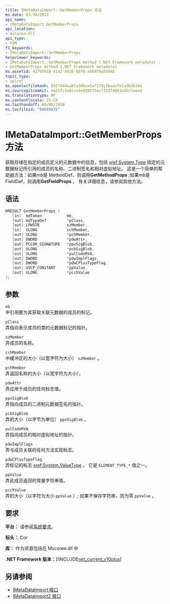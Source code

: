 ```yaml
---
title: IMetaDataImport::GetMemberProps 方法
ms.date: 03/30/2017
api_name:
- IMetaDataImport.GetMemberProps
api_location:
- mscoree.dll
api_type:
- COM
f1_keywords:
- IMetaDataImport::GetMemberProps
helpviewer_keywords:
- IMetaDataImport::GetMemberProps method [.NET Framework metadata]
- GetMemberProps method [.NET Framework metadata]
ms.assetid: 42790918-4142-4938-b8f4-a56979a55846
topic_type:
- apiref
ms.openlocfilehash: 0357444aa8fa38bce5a7175cf6aacfe1a2b2b16e
ms.sourcegitcommit: da21fc5a8cce1e028575acf31974681a1bc5aeed
ms.translationtype: MT
ms.contentlocale: zh-CN
ms.lasthandoff: 06/08/2020
ms.locfileid: "84503635"
---
```

# <a name="imetadataimportgetmemberprops-method"></a>IMetaDataImport::GetMemberProps 方法
获取存储在指定的成员定义的元数据中的信息，包括 <xref:System.Type> 指定的元数据标记所引用的成员的名称、二进制签名和相对虚拟地址。 这是一个简单的帮助器方法：如果*mb*是 MethodDef，则调用**GetMethodProps** ;如果*mb*是 FieldDef，则调用**GetFieldProps** 。 有关详细信息，请参阅其他方法。
  
## <a name="syntax"></a>语法  
  
```cpp  
HRESULT GetMemberProps (  
   [in]  mdToken           mb,
   [out] mdTypeDef         *pClass,  
   [out] LPWSTR            szMember,
   [in]  ULONG             cchMember,
   [out] ULONG             *pchMember,
   [out] DWORD             *pdwAttr,  
   [out] PCCOR_SIGNATURE   *ppvSigBlob,
   [out] ULONG             *pcbSigBlob,
   [out] ULONG             *pulCodeRVA,
   [out] DWORD             *pdwImplFlags,
   [out] DWORD             *pdwCPlusTypeFlag,
   [out] UVCP_CONSTANT     *ppValue,  
   [out] ULONG             *pcchValue  
);  
```  
  
## <a name="parameters"></a>参数  
 `mb`  
 中引用要为其获取关联元数据的成员的标记。  
  
 `pClass`  
 弄指向表示成员的类的元数据标记的指针。  
  
 `szMember`  
 弄成员的名称。  
  
 `cchMember`  
 中缓冲区的大小（以宽字符为大小） `szMember` 。  
  
 `pchMember`  
 弄返回名称的大小（以宽字符为大小）。  
  
 `pdwAttr`  
 弄应用于成员的任何标志值。  
  
 `ppvSigBlob`  
 弄指向成员的二进制元数据签名的指针。  
  
 `pcbSigBlob`  
 弄的大小（以字节为单位） `ppvSigBlob` 。  
  
 `pulCodeRVA`  
 弄指向成员的相对虚拟地址的指针。  
  
 `pdwImplFlags`  
 弄与成员关联的任何方法实现标志。  
  
 `pdwCPlusTypeFlag`  
 弄标记的标志 <xref:System.ValueType> 。 它是 `ELEMENT_TYPE_*` 值之一。
  
 `ppValue`  
 弄此成员返回的常量字符串值。  
  
 `pcchValue`  
 弄的大小（以字符为大小 `ppValue` ）; 如果不保存字符串，则为零 `ppValue` 。  
  
## <a name="requirements"></a>要求  
 **平台：** 请参阅[系统要求](../../get-started/system-requirements.md)。  
  
 **标头：** Cor  
  
 **库：** 作为资源包括在 Mscoree.dll 中  
  
 **.NET Framework 版本：**[!INCLUDE[net_current_v10plus](../../../../includes/net-current-v10plus-md.md)]  
  
## <a name="see-also"></a>另请参阅

- [IMetaDataImport 接口](imetadataimport-interface.md)
- [IMetaDataImport2 接口](imetadataimport2-interface.md)
